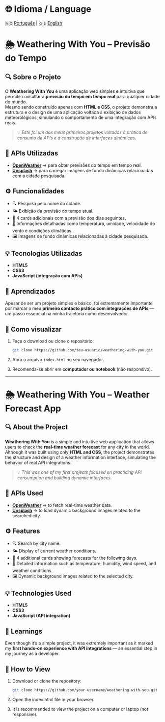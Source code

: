 # 🌐 Idioma / Language  
🇦🇴 [Português](#-weathering-with-you--previsão-do-tempo) | 🇬🇧 [English](#-weathering-with-you--weather-forecast-app)


# 🌦️ Weathering With You – Previsão do Tempo

## 🔍 Sobre o Projeto

O **Weathering With You** é uma aplicação web simples e intuitiva que permite consultar a **previsão do tempo em tempo real** para qualquer cidade do mundo.  
Mesmo sendo construído apenas com **HTML e CSS**, o projeto demonstra a estrutura e o design de uma aplicação voltada à exibição de dados meteorológicos, simulando o comportamento de uma integração com APIs reais.

> 💡 *Este foi um dos meus primeiros projetos voltados à prática de consumo de APIs e à construção de interfaces dinâmicas.*


## 🔗 APIs Utilizadas
- **[OpenWeather](https://openweathermap.org/api)** → para obter previsões do tempo em tempo real.  
- **[Unsplash](https://unsplash.com/developers)** → para carregar imagens de fundo dinâmicas relacionadas com a cidade pesquisada.

## ⚙️ Funcionalidades
- 🔍 Pesquisa pelo nome da cidade.  
- 🌤️ Exibição da previsão do tempo atual.  
- 📅 4 cards adicionais com a previsão dos dias seguintes.  
- 🌡️ Informações detalhadas como temperatura, umidade, velocidade do vento e condições climáticas.  
- 🖼️ Imagens de fundo dinâmicas relacionadas à cidade pesquisada.

## 💡 Tecnologias Utilizadas
- **HTML5**
- **CSS3**
- **JavaScript (integração com APIs)**

## 🧠 Aprendizados
Apesar de ser um projeto simples e básico, foi extremamente importante por marcar o meu **primeiro contacto prático com integrações de APIs** — um passo essencial na minha trajetória como desenvolvedor.

## 🚀 Como visualizar

1. Faça o download ou clone o repositório:

   ```bash
   git clone https://github.com/teu-usuario/weathering-with-you.git
   ```
2. Abra o arquivo `index.html` no seu navegador.
3. Recomenda-se abrir em **computador ou notebook** (não responsivo).

--------------------------------------------------------------------------------------------------------------------

# 🌦️ Weathering With You – Weather Forecast App

## 🔍 About the Project

**Weathering With You** is a simple and intuitive web application that allows users to check the **real-time weather forecast** for any city in the world.  
Although it was built using only **HTML and CSS**, the project demonstrates the structure and design of a weather information interface, simulating the behavior of real API integrations.

> 💡 *This was one of my first projects focused on practicing API consumption and building dynamic interfaces.*

## 🔗 APIs Used
- **[OpenWeather](https://openweathermap.org/api)** → to fetch real-time weather data.  
- **[Unsplash](https://unsplash.com/developers)** → to load dynamic background images related to the searched city.

## ⚙️ Features
- 🔍 Search by city name.  
- 🌤️ Display of current weather conditions.  
- 📅 4 additional cards showing forecasts for the following days.  
- 🌡️ Detailed information such as temperature, humidity, wind speed, and weather conditions.  
- 🖼️ Dynamic background images related to the selected city.

## 💡 Technologies Used
- **HTML5**
- **CSS3**
- **JavaScript (API integration)**

## 🧠 Learnings
Even though it’s a simple project, it was extremely important as it marked my **first hands-on experience with API integrations** — an essential step in my journey as a developer.

## 🚀 How to View

1. Download or clone the repository:

   ```bash
   git clone https://github.com/your-username/weathering-with-you.git
   ```
2. Open the index.html file in your browser.
3. It is recommended to view the project on a computer or laptop (not responsive).
